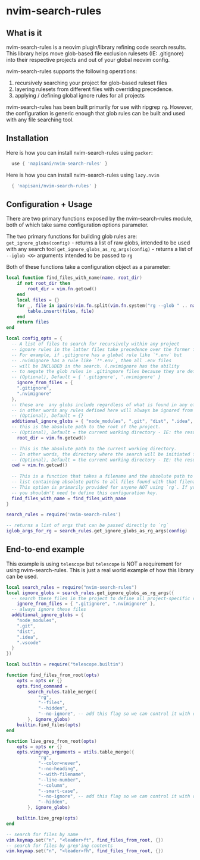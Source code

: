 # nvim-search-rules

## What is it

nvim-search-rules is a neovim plugin/library refining code search results. 
This library helps move glob-based file exclusion rulesets (IE: .gitignore) into their respective projects and out of your global neovim config.

nvim-search-rules supports the following operations:
1. recursively searching your project for glob-based ruleset files
2. layering rulesets from different files with overriding precedence. 
3. applying / defining global ignore rules for all projects


nvim-search-rules has been built primarily for use with ripgrep `rg`. 
However, the configuration is generic enough that glob rules can be built and used with any file searching tool.

## Installation

Here is how you can install nvim-search-rules using `packer`:
```lua
  use { 'napisani/nvim-search-rules' }
```


Here is how you can install nvim-search-rules using `lazy.nvim`
```lua
  { 'napisani/nvim-search-rules' }
```

## Configuration + Usage

There are two primary functions exposed by the nvim-search-rules module, both of which take same configuration options parameter.

The two primary functions for building glob rules are: 
`get_ignore_globs(config)` - returns a list of raw globs, intended to be used with any search tool 
`get_ignore_globs_as_rg_args(config)` - returns a list of `--iglob <X>` arguments intended to be passed to `rg`

Both of these functions take a configuration object  as a parameter:

```lua
local function find_files_with_name(name, root_dir)
	if not root_dir then
		root_dir = vim.fn.getcwd()
	end
	local files = {}
	for _, file in ipairs(vim.fn.split(vim.fn.system("rg --glob " .. name .. ' --files "' .. root_dir .. '"'))) do
		table.insert(files, file)
	end
	return files
end

local config_opts = {
  -- A list of files to search for recursively within any project
  -- ignore rules in the latter files take precedence over the former files.
  -- For example, if .gitignore has a global rule like `*.env` but 
  -- .nvimignore has a rule like `!*.env`, then all .env files 
  -- will be INCLUDED in the search. (.nvimignore has the ability 
  -- to negate the glob rules in .gitingnore files because they are defined second in the list)
  -- (Optional), Default = { '.gitignore', '.nvimignore' }
	ignore_from_files = { 
    ".gitignore", 
    ".nvimignore" 
  },
  -- these are  any globs include regardless of what is found in any of the `ignore_from_files` files. 
  -- in other words any rules defined here will always be ignored from searches
  -- (Optional), Default = {}
  additional_ignore_globs = { "node_modules", ".git", "dist", ".idea", ".vscode" },
  -- this is the absolute path to the root of the project. 
  -- (Optional), Default = the current working directory - IE: the result of `vim.fn.getcwd()`
	root_dir = vim.fn.getcwd() 

  -- This is the absolute path to the current working directory.
  -- In other words, the directory where the search will be initiated from.
  -- (Optional), Default = the current working directory - IE: the result of `vim.fn.getcwd()`
  cwd = vim.fn.getcwd() 
 
  -- This is a function that takes a filename and the absolute path to the root of the project and returns a 
  -- list containing absolute paths to all files found with that filename recursively found within the project directory.
  -- This option is primarily provided for anyone NOT using `rg`. If you are using `rg` 
  -- you shouldn't need to define this configuration key.
  find_files_with_name = find_files_with_name 
}

search_rules = require('nvim-search-rules')

-- returns a list of args that can be passed directly to `rg`
iglob_args_for_rg = search_rules.get_ignore_globs_as_rg_args(config)

```


## End-to-end example

This example is using `telescope` but `telescope` is NOT a requirement for using nvim-search-rules. This is just a real world example of how this library can be used.


```lua
local search_rules = require("nvim-search-rules")
local ignore_globs = search_rules.get_ignore_globs_as_rg_args({
  -- search these files in the project to define all project-specific rules
	ignore_from_files = { ".gitignore", ".nvimignore" },
  -- always ignore these files
  additional_ignore_globs = { 
    "node_modules",
    ".git", 
    "dist", 
    ".idea", 
    ".vscode" 
  }
})

local builtin = require("telescope.builtin")

function find_files_from_root(opts)
	opts = opts or {}
	opts.find_command = 
		search_rules.table_merge({
			"rg",
			"--files",
			"--hidden",
			"--no-ignore", -- add this flag so we can control it with our own ignore rules 
		}, ignore_globs)
	builtin.find_files(opts)
end

function live_grep_from_root(opts)
	opts = opts or {}
	opts.vimgrep_arguments = utils.table_merge({
			"rg",
			"--color=never",
			"--no-heading",
			"--with-filename",
			"--line-number",
			"--column",
			"--smart-case",
			"--no-ignore", -- add this flag so we can control it with our own ignore rules 
			"--hidden", 
		}, ignore_globs)

	builtin.live_grep(opts)
end

-- search for files by name
vim.keymap.set("n", "<leader>ft", find_files_from_root, {})
-- search for files by grep'ing contents
vim.keymap.set("n", "<leader>fh", find_files_from_root, {})
```
